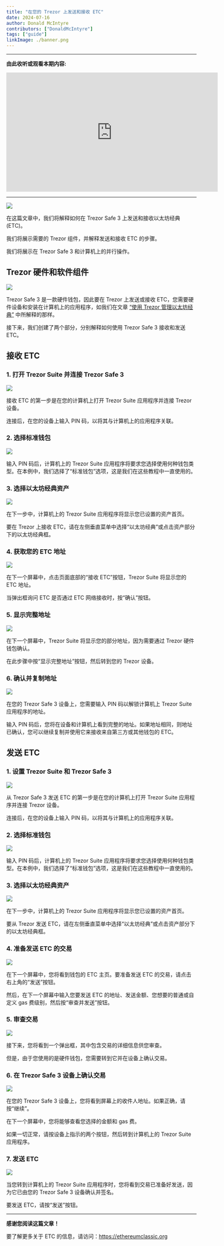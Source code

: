 ```yaml
---
title: "在您的 Trezor 上发送和接收 ETC"
date: 2024-07-16
author: Donald McIntyre
contributors: ["DonaldMcIntyre"]
tags: ["guide"]
linkImage: ./banner.png
---
```


---
**由此收听或观看本期内容:**

<iframe width="560" height="315" src="https://www.youtube.com/embed/yReHZjsd2jI" title="YouTube video player" frameborder="0" allow="accelerometer; autoplay; clipboard-write; encrypted-media; gyroscope; picture-in-picture; web-share" allowfullscreen></iframe>

---

![](banner.png)

在这篇文章中，我们将解释如何在 Trezor Safe 3 上发送和接收以太坊经典 (ETC)。

我们将展示需要的 Trezor 组件，并解释发送和接收 ETC 的步骤。

我们将展示在 Trezor Safe 3 和计算机上的并行操作。

## Trezor 硬件和软件组件

![](./0.png)

Trezor Safe 3 是一款硬件钱包，因此要在 Trezor 上发送或接收 ETC，您需要硬件设备和安装在计算机上的应用程序，如我们在文章 [“使用 Trezor 管理以太坊经典”](https://ethereumclassic.org/blog/2024-03-27-using-ethereum-classic-with-trezor) 中所解释的那样。

接下来，我们创建了两个部分，分别解释如何使用 Trezor Safe 3 接收和发送 ETC。

## 接收 ETC

### 1. 打开 Trezor Suite 并连接 Trezor Safe 3

![](./1.png)

接收 ETC 的第一步是在您的计算机上打开 Trezor Suite 应用程序并连接 Trezor 设备。

连接后，在您的设备上输入 PIN 码，以将其与计算机上的应用程序关联。

### 2. 选择标准钱包

![](./2.png)

输入 PIN 码后，计算机上的 Trezor Suite 应用程序将要求您选择使用何种钱包类型。在本例中，我们选择了“标准钱包”选项，这是我们在这些教程中一直使用的。

### 3. 选择以太坊经典资产

![](./3.png)

在下一步中，计算机上的 Trezor Suite 应用程序将显示您已设置的资产首页。

要在 Trezor 上接收 ETC，请在左侧垂直菜单中选择“以太坊经典”或点击资产部分下的以太坊经典框。

### 4. 获取您的 ETC 地址

![](./4.png)

在下一个屏幕中，点击页面底部的“接收 ETC”按钮，Trezor Suite 将显示您的 ETC 地址。

当弹出框询问 ETC 是否通过 ETC 网络接收时，按“确认”按钮。

### 5. 显示完整地址

![](./5.png)

在下一个屏幕中，Trezor Suite 将显示您的部分地址，因为需要通过 Trezor 硬件钱包确认。

在此步骤中按“显示完整地址”按钮，然后转到您的 Trezor 设备。

### 6. 确认并复制地址

![](./6.png)

在您的 Trezor Safe 3 设备上，您需要输入 PIN 码以解锁计算机上 Trezor Suite 应用程序的地址。

输入 PIN 码后，您将在设备和计算机上看到完整的地址。如果地址相同，则地址已确认，您可以继续复制并使用它来接收来自第三方或其他钱包的 ETC。

## 发送 ETC

### 1. 设置 Trezor Suite 和 Trezor Safe 3

![](./7.png)

从 Trezor Safe 3 发送 ETC 的第一步是在您的计算机上打开 Trezor Suite 应用程序并连接 Trezor 设备。

连接后，在您的设备上输入 PIN 码，以将其与计算机上的应用程序关联。

### 2. 选择标准钱包

![](./8.png)

输入 PIN 码后，计算机上的 Trezor Suite 应用程序将要求您选择使用何种钱包类型。在本例中，我们选择了“标准钱包”选项，这是我们在这些教程中一直使用的。

### 3. 选择以太坊经典资产

![](./9.png)

在下一步中，计算机上的 Trezor Suite 应用程序将显示您已设置的资产首页。

要从 Trezor 发送 ETC，请在左侧垂直菜单中选择“以太坊经典”或点击资产部分下的以太坊经典框。

### 4. 准备发送 ETC 的交易

![](./10.png)

在下一个屏幕中，您将看到钱包的 ETC 主页。要准备发送 ETC 的交易，请点击右上角的“发送”按钮。

然后，在下一个屏幕中输入您要发送 ETC 的地址、发送金额、您想要的普通或自定义 gas 费级别，然后按“审查并发送”按钮。

### 5. 审查交易

![](./11.png)

接下来，您将看到一个弹出框，其中包含交易的详细信息供您审查。

但是，由于您使用的是硬件钱包，您需要转到它并在设备上确认交易。

### 6. 在 Trezor Safe 3 设备上确认交易

![](./12.png)

在您的 Trezor Safe 3 设备上，您将看到屏幕上的收件人地址。如果正确，请按“继续”。

在下一个屏幕中，您将能够查看您选择的金额和 gas 费。

如果一切正常，请按设备上指示的两个按钮，然后转到计算机上的 Trezor Suite 应用程序。

### 7. 发送 ETC

![](./13.png)

当您转到计算机上的 Trezor Suite 应用程序时，您将看到交易已准备好发送，因为它已由您的 Trezor Safe 3 设备确认并签名。

要发送 ETC，请按“发送”按钮。

---

**感谢您阅读这篇文章！**

要了解更多关于 ETC 的信息，请访问：https://ethereumclassic.org
